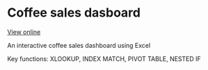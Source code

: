 # Coffee sales dasboard

[View online](https://1drv.ms/x/c/66b99e6e5f216695/ERudl2eirwpNhy8XCZ5JRBIB9SE-0kItBS5C56aXZD0NOw?e=jaDmnN)

An interactive coffee sales dashboard using Excel 

Key functions: XLOOKUP, INDEX MATCH, PIVOT TABLE, NESTED IF

